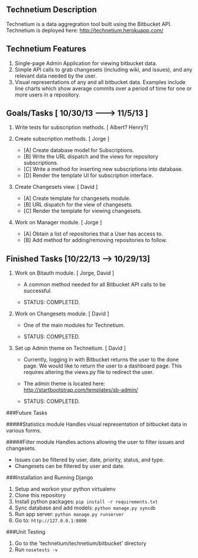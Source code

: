 Technetium Description
----------------------

Technetium is a data aggregration tool built using the Bitbucket API.
Technetium is deployed here: http://technetium.herokuapp.com/

Technetium Features
-------------------
1. Single-page Admin Application for viewing bitbucket data.
2. Simple API calls to grab changesets (including wiki, and issues),
   and any relevant data needed by the user.
3. Visual representations of any and all bitbucket data. Examples include
   line charts which show average commits over a period of time for one
   or more users in a repository.


Goals/Tasks [ 10/30/13 ---> 11/5/13 ]
-------------------------------------

1. Write tests for subscription methods. [ Albert? Henry?]


2. Create subscription methods. [ Jorge ]
    
      - [A] Create database model for Subscriptions.
      - [B] Write the URL dispatch and the views for repository subscriptions.
      - [C] Write a method for inserting new subscriptions into database.
      - [D] Render the template UI for subscription interface. 


3. Create Changesets view. [ David ]

      - [A] Create template for changesets module.
      - [B] URL dispatch for the view of changesets.
      - [C] Render the template for viewing changesets.

4. Work on Manager module. [ Jorge ]

      - [A] Obtain a list of repositories that a User has access to.
      - [B] Add method for adding/removing repositories to follow.


Finished Tasks [10/22/13 --> 10/29/13]
---------------------------------------

1. Work on Bitauth module. [ Jorge, David ]

    - A common method needed for all Bitbucket API calls to be
      successful.

    - STATUS: COMPLETED.

2. Work on Changesets module. [ David ]

    - One of the main modules for Technetium.

    - STATUS: COMPLETED.

3. Set up Admin theme on Technetium. [ David ]

    - Currently, logging in with Bitbucket returns the user to
      the done page. We would like to return the user to a
      dashboard page. This requires altering the views.py file
      to redirect the user.

    - The admin theme is located here:
      http://startbootstrap.com/templates/sb-admin/

    - STATUS: COMPLETED.


###Future Tasks




#####Statistics module
Handles visual representation of bitbucket data in various forms.

#####Filter module
Handles actions allowing the user to filter issues and changesets.

* Issues can be filtered by user, date, priority, status, and type.
* Changesets can be filtered by user and date.


###Installation and Running Django
1. Setup and workon your python virtualenv
2. Clone this repository
3. Install python packages: `pip install -r requirements.txt`
4. Sync database and add models: `python manage.py syncdb`
5. Run app server: `python manage.py runserver`
6. Go to: `http://127.0.0.1:8000`


###Unit Testing
1. Go to the 'technetium/technetium/bitbucket' directory
2. Run `nosetests -v`
